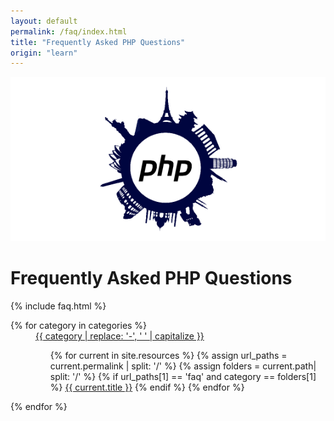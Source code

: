 ```yaml
---
layout: default
permalink: /faq/index.html
title: "Frequently Asked PHP Questions"
origin: "learn"
---
```


![PHP FAQ](/assets/img/fb-link.png "PHP FAQ")

# Frequently Asked PHP Questions

{% include faq.html %}

<dl class="accordion" data-accordion>
{% for category in categories %}
    <dd class="accordion-navigation">
        <a href="#{{ category }}"><i class="fa fa-arrow-right"></i><i class="fa fa-arrow-down"></i> {{ category | replace: '-', ' ' | capitalize }}</a>
        <div id="{{ category }}" class="content active">
            <ul class="side-nav">
            {% for current in site.resources %}
                {% assign url_paths = current.permalink | split: '/' %}
                {% assign folders = current.path| split: '/' %}
                {% if url_paths[1] == 'faq' and category == folders[1] %}
                    <li{% if current.title == page.title %} class="active"{% endif %}>
                        <a href="{{ current.url }}">{{ current.title }}</a>
                    </li>
                {% endif %}
            {% endfor %}
            </ul>
        </div>
    </dd>
{% endfor %}
</dl>
